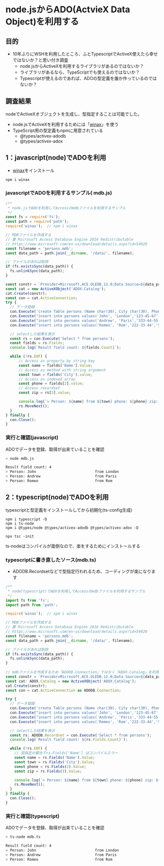 # node.jsからADO(ActvieX Data Object)を利用する

## 目的

* 10年ぶりにWSHを利用したところ、ふとTypescriptでActiveX使えたら幸せではないか？と思い付き調査
  * node.jsからActiveXを利用するライブラリがあるのではないか？
  * ライブラリがあるなら、TypeScriptでも使えるのではないか？
  * Typescriptが使えるのであれば、ADOの型定義を誰か作っているのではないか？

## 調査結果

nodeでActiveXオブジェクトを生成し、型指定することは可能でした。

* node.jsでActiveXを利用するためには「[winax](https://www.npmjs.com/package/winax)」を使う
* TypeScript用の型定義もnpmに用意されている
  * @types/activex-adodb
  * @types/activex-adox


## 1：javascript(node)でADOを利用

* [winax](https://www.npmjs.com/package/winax)をインストール
```bash
npm i winax
```


### javascriptでADOを利用するサンプル(  mdb.js)

```javascript
/**
 * node.jsでADOを利用してAccessのmdbファイルを利用するサンプル
 */
const fs = require('fs');
const path = require('path'); 
require('winax');  // npm i winax

// MDBファイルを作成する
// 要 Microsoft Access Database Engine 2016 Redistributable
// https://www.microsoft.com/en-us/download/details.aspx?id=54920
const filename = 'persons.mdb';
const data_path = path.join(__dirname, '/data/', filename);

// ファイルがあれば削除
if (fs.existsSync(data_path)) {
  fs.unlinkSync(data_path);
}

const constr = `Provider=Microsoft.ACE.OLEDB.12.0;Data Source=${data_path}`;
const cat = new ActiveXObject('ADOX.Catalog');
cat.Create(constr);
const con = cat.ActiveConnection;
try {
  // データ登録
  con.Execute('create Table persons (Name char(30), City char(30), Phone char(20), Zip decimal(5))');
  con.Execute("insert into persons values('John', 'London','123-45-67','14589')");
  con.Execute("insert into persons values('Andrew', 'Paris','333-44-55','38215')");
  con.Execute("insert into persons values('Romeo', 'Rom','222-33-44','54323')");

  // selectした結果を表示
  const rs = con.Execute('Select * from persons'); 
  const fields = rs.Fields;
  console.log(`Result field count: ${fields.Count}`);

  while (!rs.EOF) {
      // Access as property by string key
      const name = fields['Name'].Value;  
      // Access as method with string argument
      const town = fields('City').value;
      // Access as indexed array
      const phone = fields[2].value;
      // Access recordset
      const zip = rs[3].value;    

      console.log(`> Person: ${name} from ${town} phone: ${phone} zip: ${zip} `);
      rs.MoveNext();
  }
} finally {
  con.Close();
}
```

### 実行と確認(javascript)

  ADOでデータを登録、取得が出来ていることを確認

```bash
> node mdb.js

Result field count: 4
> Person: John                           from London                         phone: 123-45-67            zip: 14589
> Person: Andrew                         from Paris                          phone: 333-44-55            zip: 38215
> Person: Romeo                          from Rom                            phone: 222-33-44            zip: 54323
```

## 2：typescript(node)でADOを利用

typescriptと型定義をインストールしてから初期化(ts-config生成)
```
npm i typescript -D
npm i ts-node
npm i @types/node @types/activex-adodb @types/activex-adox -D

npx tsc -init
```
  ts-nodeはコンパイルが面倒なので、楽をするためにインストールする

### typescriptに書き直したソース(mdb.ts)

* ADODB.Recordsetなどで型指定行われるため、コーディングが楽になります

```typescript
/**
 * node(typescript)でADOを利用してAccessのmdbファイルを利用するサンプル
 */
import fs from 'fs';
import path from 'path';

require('winax');  // npm i winax

// MDBファイルを作成する
// 要 Microsoft Access Database Engine 2016 Redistributable
// https://www.microsoft.com/en-us/download/details.aspx?id=54920
const filename = 'persons.mdb';
const data_path = path.join(__dirname, '/data/', filename);

// ファイルがあれば削除
if (fs.existsSync(data_path)) {
  fs.unlinkSync(data_path);
}
 
// mdbファイルを作成するため「ADODB.Connection」ではなく「ADOX.Catalog」を利用する
const constr = `Provider=Microsoft.ACE.OLEDB.12.0;Data Source=${data_path}`;
const cat: ADOX.Catalog = new ActiveXObject('ADOX.Catalog');
cat.Create(constr);
const con = cat.ActiveConnection as ADODB.Connection;

try {
  // データ登録
  con.Execute('create Table persons (Name char(30), City char(30), Phone char(20), Zip decimal(5))');
  con.Execute("insert into persons values('John', 'London','123-45-67','14589')");
  con.Execute("insert into persons values('Andrew', 'Paris','333-44-55','38215')");
  con.Execute("insert into persons values('Romeo', 'Rom','222-33-44','54323')");

  // selectした結果を表示
  const rs: ADODB.Recordset = con.Execute('Select * from persons'); 
  console.log(`Result field count: ${rs.Fields.Count}`);

  while (!rs.EOF) {
    // 型指定の都合でrs.Fields['Name'] はコンパイルエラー
    const name = rs.Fields('Name').Value;  
    const town = rs.Fields('City').Value;
    const phone = rs.Fields(2).Value;
    const zip = rs.Fields(3).Value;    

    console.log(`> Person: ${name} from ${town} phone: ${phone} zip: ${zip} `);
    rs.MoveNext();
  }
} finally {
  con.Close();
}
```


### 実行と確認(typescript)

  ADOでデータを登録、取得が出来ていることを確認

```bash
> ts-node mdb.ts

Result field count: 4
> Person: John                           from London                         phone: 123-45-67            zip: 14589
> Person: Andrew                         from Paris                          phone: 333-44-55            zip: 38215
> Person: Romeo                          from Rom                            phone: 222-33-44            zip: 54323
```
